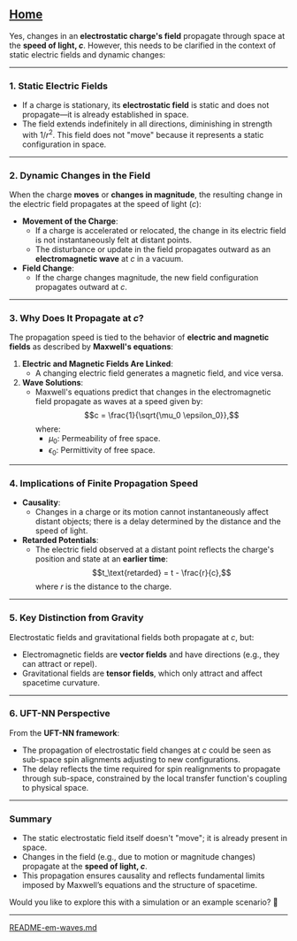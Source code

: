 [Home](https://t2m.io/VwvDcuw)
---

Yes, changes in an **electrostatic charge's field** propagate through space at the **speed of light, $c$**. However, this needs to be clarified in the context of static electric fields and dynamic changes:

---

### **1. Static Electric Fields**
- If a charge is stationary, its **electrostatic field** is static and does not propagate—it is already established in space.
- The field extends indefinitely in all directions, diminishing in strength with $1/r^2$. This field does not "move" because it represents a static configuration in space.

---

### **2. Dynamic Changes in the Field**
When the charge **moves** or **changes in magnitude**, the resulting change in the electric field propagates at the speed of light ($c$):
- **Movement of the Charge**:
  - If a charge is accelerated or relocated, the change in its electric field is not instantaneously felt at distant points.
  - The disturbance or update in the field propagates outward as an **electromagnetic wave** at $c$ in a vacuum.
- **Field Change**:
  - If the charge changes magnitude, the new field configuration propagates outward at $c$.

---

### **3. Why Does It Propagate at $c$?**
The propagation speed is tied to the behavior of **electric and magnetic fields** as described by **Maxwell's equations**:
1. **Electric and Magnetic Fields Are Linked**:
   - A changing electric field generates a magnetic field, and vice versa.
2. **Wave Solutions**:
   - Maxwell's equations predict that changes in the electromagnetic field propagate as waves at a speed given by:
     $$c = \frac{1}{\sqrt{\mu_0 \epsilon_0}},$$
     where:
     - $\mu_0$: Permeability of free space.
     - $\epsilon_0$: Permittivity of free space.

---

### **4. Implications of Finite Propagation Speed**
- **Causality**:
  - Changes in a charge or its motion cannot instantaneously affect distant objects; there is a delay determined by the distance and the speed of light.
- **Retarded Potentials**:
  - The electric field observed at a distant point reflects the charge's position and state at an **earlier time**:
    $$t_\text{retarded} = t - \frac{r}{c},$$
    where $r$ is the distance to the charge.

---

### **5. Key Distinction from Gravity**
Electrostatic fields and gravitational fields both propagate at $c$, but:
- Electromagnetic fields are **vector fields** and have directions (e.g., they can attract or repel).
- Gravitational fields are **tensor fields**, which only attract and affect spacetime curvature.

---

### **6. UFT-NN Perspective**
From the **UFT-NN framework**:
- The propagation of electrostatic field changes at $c$ could be seen as sub-space spin alignments adjusting to new configurations.
- The delay reflects the time required for spin realignments to propagate through sub-space, constrained by the local transfer function's coupling to physical space.

---

### **Summary**
- The static electrostatic field itself doesn't "move"; it is already present in space.
- Changes in the field (e.g., due to motion or magnitude changes) propagate at the **speed of light, $c$**.
- This propagation ensures causality and reflects fundamental limits imposed by Maxwell’s equations and the structure of spacetime.

Would you like to explore this with a simulation or an example scenario? 🚀


---

[README-em-waves.md](https://t2m.io/kjo5MH9)
